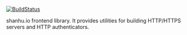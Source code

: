 [![BuildStatus](https://travis-ci.org/shanhuio/aries.png?branch=master)](https://travis-ci.org/shanhuio/aries)

shanhu.io frontend library. It provides utilities for building
HTTP/HTTPS servers and HTTP authenticators.
